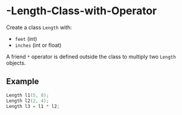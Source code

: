 # -Length-Class-with-Operator
Create a class `Length` with:

- `feet` (int)  
- `inches` (int or float)

A friend `*` operator is defined outside the class to multiply two `Length` objects.

## Example

```cpp
Length l1(5, 8);
Length l2(2, 4);
Length l3 = l1 * l2;

